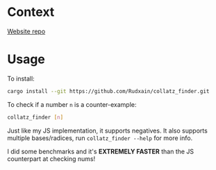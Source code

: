 # Context
[Website repo](https://github.com/Rudxain/Collatz-finder)

# Usage
To install:
```sh
cargo install --git https://github.com/Rudxain/collatz_finder.git
```
To check if a number `n` is a counter-example:
```sh
collatz_finder [n]
```

Just like my JS implementation, it supports negatives. It also supports multiple bases/radices, run `collatz_finder --help` for more info.

I did some benchmarks and it's **EXTREMELY FASTER** than the JS counterpart at checking nums!
